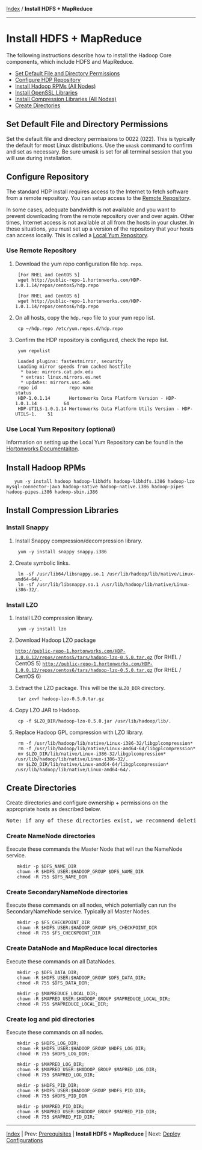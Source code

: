 [Index](./index.md)
/
**Install HDFS + MapReduce**

------

Install HDFS + MapReduce
==========

The following instructions describe how to install the Hadoop Core components, which include HDFS and MapReduce.

* [Set Default File and Directory Permissions](#set-default-file-and-directory-permissions)
* [Configure HDP Repository](#configure-hdp-repository)
* [Install Hadoop RPMs (All Nodes)](#install-hadoop-repms-all-nodes)
* [Install OpenSSL Libraries](#install-openssl-libraries)
* [Install Compression Libraries (All Nodes)](#install-compression-libraries-all-nodes)
* [Create Directories](#create-directories)


Set Default File and Directory Permissions
-------

Set the default file and directory permissions to 0022 (022). This is typically the default for most Linux distributions.
Use the <code>umask</code> command to confirm and set as necessary. Be sure umask is set for all terminal session that you will use during installation.

Configure Repository
-------

The standard HDP install requires access to the Internet to fetch software from a remote repository. You can setup access to the [Remote Repository](#use-remote-repository).

In some cases, adequate bandwidth is not available and you want to prevent downloading from the remote repository over and over again. Other times, Internet access is not available at all from the hosts in your cluster. In these situations, you must set up a version of the repository that your hosts can access locally. This is called a [Local Yum Repository](#use-local-yum-repository-optional).

### Use Remote Repository

1. Download the yum repo configuration file <code>hdp.repo</code>.

        [For RHEL and CentOS 5]
        wget http://public-repo-1.hortonworks.com/HDP-1.0.1.14/repos/centos5/hdp.repo

        [For RHEL and CentOS 6]
        wget http://public-repo-1.hortonworks.com/HDP-1.0.1.14/repos/centos6/hdp.repo

2. On all hosts, copy the <code>hdp.repo</code> file to your yum repo list.

        cp ~/hdp.repo /etc/yum.repos.d/hdp.repo

3. Confirm the HDP repository is configured, check the repo list.

        yum repolist
        
        Loaded plugins: fastestmirror, security
        Loading mirror speeds from cached hostfile
         * base: mirrors.cat.pdx.edu
         * extras: linux.mirrors.es.net
         * updates: mirrors.usc.edu
        repo id            repo name                                              status
        HDP-1.0.1.14       Hortonworks Data Platform Version - HDP-1.0.1.14          64
        HDP-UTILS-1.0.1.14 Hortonworks Data Platform Utils Version - HDP-UTILS-1.    51

### Use Local Yum Repository (optional)

Information on setting up the Local Yum Repository can be found in the [Hortonworks Documentaiton](http://docs.hortonworks.com/CURRENT/index.htm#Deploying_Hortonworks_Data_Platform/Using_HMC/Configuring_Local_Mirror_Repository/Configuring_a_Local_Mirror.htm).


Install Hadoop RPMs
---------

       yum -y install hadoop hadoop-libhdfs hadoop-libhdfs.i386 hadoop-lzo mysql-connector-java hadoop-native hadoop-native.i386 hadoop-pipes hadoop-pipes.i386 hadoop-sbin.i386


Install Compression Libraries
----------

### Install Snappy

1. Install Snappy compression/decompression library.

        yum -y install snappy snappy.i386

2. Create symbolic links.

        ln -sf /usr/lib64/libsnappy.so.1 /usr/lib/hadoop/lib/native/Linux-amd64-64/.
        ln -sf /usr/lib/libsnappy.so.1 /usr/lib/hadoop/lib/native/Linux-i386-32/.

### Install LZO

1. Install LZO compression library.

        yum -y install lzo

2. Download Hadoop LZO package

    <code>http://public-repo-1.hortonworks.com/HDP-1.0.0.12/repos/centos5/tars/hadoop-lzo-0.5.0.tar.gz</code> (for RHEL / CentOS 5)
    <code>http://public-repo-1.hortonworks.com/HDP-1.0.0.12/repos/centos6/tars/hadoop-lzo-0.5.0.tar.gz</code> (for RHEL / CentOS 6)

3. Extract the LZO package. This will be the <code>$LZO_DIR</code> directory.

        tar zxvf hadoop-lzo-0.5.0.tar.gz

4. Copy LZO JAR to Hadoop.

        cp -f $LZO_DIR/hadoop-lzo-0.5.0.jar /usr/lib/hadoop/lib/.

5. Replace Hadoop GPL compression with LZO library.

        rm -f /usr/lib/hadoop/lib/native/Linux-i386-32/libgplcompression*
        rm -f /usr/lib/hadoop/lib/native/Linux-amd64-64/libgplcompression*
        mv $LZO_DIR/lib/native/Linux-i386-32/libgplcompression* /usr/lib/hadoop/lib/native/Linux-i386-32/.
        mv $LZO_DIR/lib/native/Linux-amd64-64/libgplcompression* /usr/lib/hadoop/lib/native/Linux-amd64-64/.

Create Directories
----------

Create directories and configure ownership + permissions on the appropriate hosts as described below.

<pre>
Note: if any of these directories exist, we recommend deleting and recreating.
</pre>

### Create NameNode directories

Execute these commands the Master Node that will run the NameNode service.

        mkdir -p $DFS_NAME_DIR
        chown -R $HDFS_USER:$HADOOP_GROUP $DFS_NAME_DIR
        chmod -R 755 $DFS_NAME_DIR

### Create SecondaryNameNode directories

Execute these commands on all nodes, which potentially can run the SecondaryNameNode service. Typically all Master Nodes.

        mkdir -p $FS_CHECKPOINT_DIR
        chown -R $HDFS_USER:$HADOOP_GROUP $FS_CHECKPOINT_DIR
        chmod -R 755 $FS_CHECKPOINT_DIR

### Create DataNode and MapReduce local directories

Execute these commands on all DataNodes.

        mkdir -p $DFS_DATA_DIR;
        chown -R $HDFS_USER:$HADOOP_GROUP $DFS_DATA_DIR;
        chmod -R 755 $DFS_DATA_DIR;

        mkdir -p $MAPREDUCE_LOCAL_DIR;
        chown -R $MAPRED_USER:$HADOOP_GROUP $MAPREDUCE_LOCAL_DIR;
        chmod -R 755 $MAPREDUCE_LOCAL_DIR;

### Create log and pid directories

Execute these commands on all nodes.

        mkdir -p $HDFS_LOG_DIR;
        chown -R $HDFS_USER:$HADOOP_GROUP $HDFS_LOG_DIR;
        chmod -R 755 $HDFS_LOG_DIR;

        mkdir -p $MAPRED_LOG_DIR;
        chown -R $MAPRED_USER:$HADOOP_GROUP $MAPRED_LOG_DIR;
        chmod -R 755 $MAPRED_LOG_DIR;

        mkdir -p $HDFS_PID_DIR;
        chown -R $HDFS_USER:$HADOOP_GROUP $HDFS_PID_DIR;
        chmod -R 755 $HDFS_PID_DIR

        mkdir -p $MAPRED_PID_DIR;
        chown -R $MAPRED_USER:$HADOOP_GROUP $MAPRED_PID_DIR;
        chmod -R 755 $MAPRED_PID_DIR;




------

[Index](./index.md)
|
Prev: [Prerequisites](./prerequisites.md)
|
**Install HDFS + MapReduce**
|
Next: [Deploy Configurations](./deploy-configs.md)
